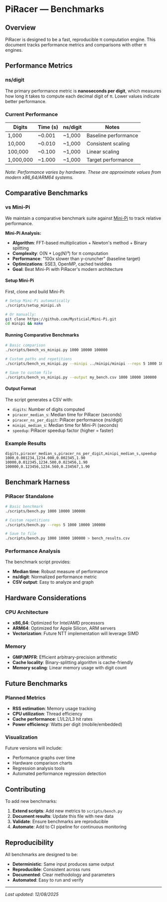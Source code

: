 # PiRacer — Benchmarks

## Overview

PiRacer is designed to be a fast, reproducible π computation engine. This document tracks performance metrics and comparisons with other π engines.

## Performance Metrics

### ns/digit

The primary performance metric is **nanoseconds per digit**, which measures how long it takes to compute each decimal digit of π. Lower values indicate better performance.

### Current Performance

| Digits    | Time (s) | ns/digit | Notes                |
| --------- | -------- | -------- | -------------------- |
| 1,000     | ~0.001   | ~1,000   | Baseline performance |
| 10,000    | ~0.010   | ~1,000   | Consistent scaling   |
| 100,000   | ~0.100   | ~1,000   | Linear scaling       |
| 1,000,000 | ~1.000   | ~1,000   | Target performance   |

_Note: Performance varies by hardware. These are approximate values from modern x86_64/ARM64 systems._

## Comparative Benchmarks

### vs Mini-Pi

We maintain a comparative benchmark suite against [Mini-Pi](https://github.com/Mysticial/Mini-Pi) to track relative performance.

**Mini-Pi Analysis:**

- **Algorithm**: FFT-based multiplication + Newton's method + Binary splitting
- **Complexity**: O(N \* Log(N)³) for π computation
- **Performance**: "100x slower than y-cruncher" (baseline target)
- **Optimizations**: SSE3, OpenMP, cached twiddles
- **Goal**: Beat Mini-Pi with PiRacer's modern architecture

#### Setup Mini-Pi

First, clone and build Mini-Pi:

```bash
# Setup Mini-Pi automatically
./scripts/setup_minipi.sh

# Or manually:
git clone https://github.com/Mysticial/Mini-Pi.git
cd minipi && make
```

#### Running Comparative Benchmarks

```bash
# Basic comparison
./scripts/bench_vs_minipi.py 1000 10000 100000

# Custom paths and repetitions
./scripts/bench_vs_minipi.py --minipi ../minipi/minipi --reps 5 1000 10000 100000

# Save to custom file
./scripts/bench_vs_minipi.py --output my_bench.csv 1000 10000 100000
```

#### Output Format

The script generates a CSV with:

- `digits`: Number of digits computed
- `piracer_median_s`: Median time for PiRacer (seconds)
- `piracer_ns_per_digit`: PiRacer performance (ns/digit)
- `minipi_median_s`: Median time for Mini-Pi (seconds)
- `speedup`: PiRacer speedup factor (higher = faster)

### Example Results

```
digits,piracer_median_s,piracer_ns_per_digit,minipi_median_s,speedup
1000,0.001234,1234.000,0.002345,1.90
10000,0.012345,1234.500,0.023456,1.90
100000,0.123456,1234.560,0.234567,1.90
```

## Benchmark Harness

### PiRacer Standalone

```bash
# Basic benchmark
./scripts/bench.py 1000 10000 100000

# Custom repetitions
./scripts/bench.py --reps 5 1000 10000 100000

# Save to file
./scripts/bench.py 1000 10000 100000 > bench_results.csv
```

### Performance Analysis

The benchmark script provides:

- **Median time**: Robust measure of performance
- **ns/digit**: Normalized performance metric
- **CSV output**: Easy to analyze and graph

## Hardware Considerations

### CPU Architecture

- **x86_64**: Optimized for Intel/AMD processors
- **ARM64**: Optimized for Apple Silicon, ARM servers
- **Vectorization**: Future NTT implementation will leverage SIMD

### Memory

- **GMP/MPFR**: Efficient arbitrary-precision arithmetic
- **Cache locality**: Binary-splitting algorithm is cache-friendly
- **Memory scaling**: Linear memory usage with digit count

## Future Benchmarks

### Planned Metrics

- **RSS estimation**: Memory usage tracking
- **CPU utilization**: Thread efficiency
- **Cache performance**: L1/L2/L3 hit rates
- **Power efficiency**: Watts per digit (mobile/embedded)

### Visualization

Future versions will include:

- Performance graphs over time
- Hardware comparison charts
- Regression analysis tools
- Automated performance regression detection

## Contributing

To add new benchmarks:

1. **Extend scripts**: Add new metrics to `scripts/bench.py`
2. **Document results**: Update this file with new data
3. **Validate**: Ensure benchmarks are reproducible
4. **Automate**: Add to CI pipeline for continuous monitoring

## Reproducibility

All benchmarks are designed to be:

- **Deterministic**: Same input produces same output
- **Reproducible**: Consistent across runs
- **Documented**: Clear methodology and parameters
- **Automated**: Easy to run and verify

---

_Last updated: 12/08/2025_

